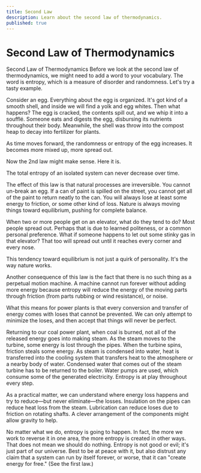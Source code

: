 ```yaml
---
title: Second Law
description: Learn about the second law of thermodynamics.
published: true
---
```


# Second Law of Thermodynamics

Second Law of Thermodynamics
Before we look at the second law of thermodynamics, we might need to add a word to your vocabulary. The word is entropy, which is a measure of disorder and randomness. Let's try a tasty example.

Consider an egg. Everything about the egg is organized. It's got kind of a smooth shell, and inside we will find a yolk and egg whites. Then what happens? The egg is cracked, the contents spill out, and we whip it into a soufflé. Someone eats and digests the egg, disbursing its nutrients throughout their body. Meanwhile, the shell was throw into the compost heap to decay into fertilizer for plants.

As time moves forward, the randomness or entropy of the egg increases. It becomes more mixed up, more spread out.

Now the 2nd law might make sense. Here it is.

The total entropy of an isolated system can never decrease over time.

The effect of this law is that natural processes are irreversible. You cannot un-break an egg. If a can of paint is spilled on the street, you cannot get all of the paint to return neatly to the can. You will always lose at least some energy to friction, or some other kind of loss. Nature is always moving things toward equilibrium, pushing for complete balance.

When two or more people get on an elevator, what do they tend to do? Most people spread out. Perhaps that is due to learned politeness, or a common personal preference. What if someone happens to let out some stinky gas in that elevator? That too will spread out until it reaches every corner and every nose.

This tendency toward equilibrium is not just a quirk of personality. It's the way nature works.

Another consequence of this law is the fact that there is no such thing as a perpetual motion machine. A machine cannot run forever without adding more energy because entropy will reduce the energy of the moving parts through friction (from parts rubbing or wind resistance), or noise.

What this means for power plants is that every conversion and transfer of energy comes with loses that cannot be prevented. We can only attempt to minimize the loses, and then accept that things will never be perfect.

Returning to our coal power plant, when coal is burned, not all of the released energy goes into making steam. As the steam moves to the turbine, some energy is lost through the pipes. When the turbine spins, friction steals some energy. As steam is condensed into water, heat is transferred into the cooling system that transfers heat to the atmosphere or a nearby body of water. Condensed water that comes out of the steam turbine has to be returned to the boiler. Water pumps are used, which consume some of the generated electricity. Entropy is at play throughout every step.

As a practical matter, we can understand where energy loss happens and try to reduce—but never eliminate—the losses. Insulation on the pipes can reduce heat loss from the steam. Lubrication can reduce loses due to friction on rotating shafts. A clever arrangement of the components might allow gravity to help.

No matter what we do, entropy is going to happen. In fact, the more we work to reverse it in one area, the more entropy is created in other ways. That does not mean we should do nothing. Entropy is not good or evil; it's just part of our universe. Best to be at peace with it, but also distrust any claim that a system can run by itself forever, or worse, that it can "create energy for free." (See the first law.)
